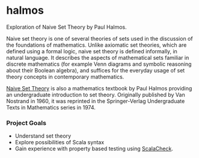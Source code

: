 # halmos
Exploration of Naive Set Theory by Paul Halmos.

Naive set theory is one of several theories of sets used in the discussion of the foundations of mathematics. Unlike axiomatic set theories, which are defined using a formal logic, naive set theory is defined informally, in natural language. It describes the aspects of mathematical sets familiar in discrete mathematics (for example Venn diagrams and symbolic reasoning about their Boolean algebra), and suffices for the everyday usage of set theory concepts in contemporary mathematics.

[Naive Set Theory](http://link.springer.com/book/10.1007/978-1-4757-1645-0) is also a mathematics textbook by Paul Halmos providing an undergraduate introduction to set theory. Originally published by Van Nostrand in 1960, it was reprinted in the Springer-Verlag Undergraduate Texts in Mathematics series in 1974.

### Project Goals

- Understand set theory
- Explore possibilities of Scala syntax
- Gain experience with property based testing using [ScalaCheck](https://www.scalacheck.org).
